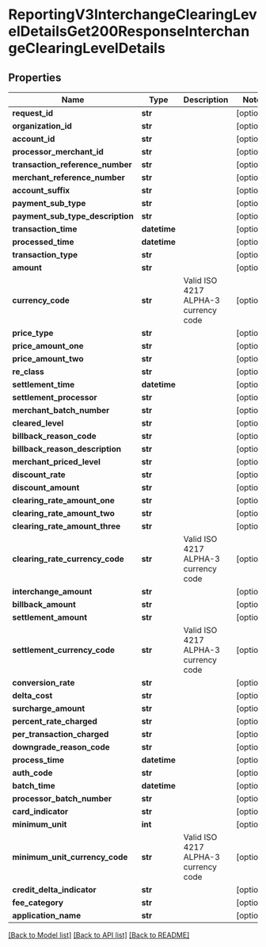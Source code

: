 # ReportingV3InterchangeClearingLevelDetailsGet200ResponseInterchangeClearingLevelDetails

## Properties
Name | Type | Description | Notes
------------ | ------------- | ------------- | -------------
**request_id** | **str** |  | [optional] 
**organization_id** | **str** |  | [optional] 
**account_id** | **str** |  | [optional] 
**processor_merchant_id** | **str** |  | [optional] 
**transaction_reference_number** | **str** |  | [optional] 
**merchant_reference_number** | **str** |  | [optional] 
**account_suffix** | **str** |  | [optional] 
**payment_sub_type** | **str** |  | [optional] 
**payment_sub_type_description** | **str** |  | [optional] 
**transaction_time** | **datetime** |  | [optional] 
**processed_time** | **datetime** |  | [optional] 
**transaction_type** | **str** |  | [optional] 
**amount** | **str** |  | [optional] 
**currency_code** | **str** | Valid ISO 4217 ALPHA-3 currency code | [optional] 
**price_type** | **str** |  | [optional] 
**price_amount_one** | **str** |  | [optional] 
**price_amount_two** | **str** |  | [optional] 
**re_class** | **str** |  | [optional] 
**settlement_time** | **datetime** |  | [optional] 
**settlement_processor** | **str** |  | [optional] 
**merchant_batch_number** | **str** |  | [optional] 
**cleared_level** | **str** |  | [optional] 
**billback_reason_code** | **str** |  | [optional] 
**billback_reason_description** | **str** |  | [optional] 
**merchant_priced_level** | **str** |  | [optional] 
**discount_rate** | **str** |  | [optional] 
**discount_amount** | **str** |  | [optional] 
**clearing_rate_amount_one** | **str** |  | [optional] 
**clearing_rate_amount_two** | **str** |  | [optional] 
**clearing_rate_amount_three** | **str** |  | [optional] 
**clearing_rate_currency_code** | **str** | Valid ISO 4217 ALPHA-3 currency code | [optional] 
**interchange_amount** | **str** |  | [optional] 
**billback_amount** | **str** |  | [optional] 
**settlement_amount** | **str** |  | [optional] 
**settlement_currency_code** | **str** | Valid ISO 4217 ALPHA-3 currency code | [optional] 
**conversion_rate** | **str** |  | [optional] 
**delta_cost** | **str** |  | [optional] 
**surcharge_amount** | **str** |  | [optional] 
**percent_rate_charged** | **str** |  | [optional] 
**per_transaction_charged** | **str** |  | [optional] 
**downgrade_reason_code** | **str** |  | [optional] 
**process_time** | **datetime** |  | [optional] 
**auth_code** | **str** |  | [optional] 
**batch_time** | **datetime** |  | [optional] 
**processor_batch_number** | **str** |  | [optional] 
**card_indicator** | **str** |  | [optional] 
**minimum_unit** | **int** |  | [optional] 
**minimum_unit_currency_code** | **str** | Valid ISO 4217 ALPHA-3 currency code | [optional] 
**credit_delta_indicator** | **str** |  | [optional] 
**fee_category** | **str** |  | [optional] 
**application_name** | **str** |  | [optional] 

[[Back to Model list]](../README.md#documentation-for-models) [[Back to API list]](../README.md#documentation-for-api-endpoints) [[Back to README]](../README.md)


